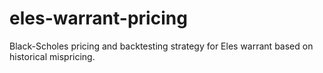 # eles-warrant-pricing
Black-Scholes pricing and backtesting strategy for Eles warrant based on historical mispricing.
